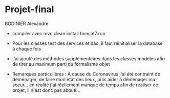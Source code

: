 # Projet-final
BODINIER Alexandre

- compiler avec mvn clean install tomcat7:run
- Pour les classes test des services et dao, il faut réinitialiser la database à chaque fois
- j'ai ajouté des méthodes supplémentaires dans les classes modeles afin de tirer au maximum parti du formalisme objet

- Remarques particulières : À cause du Coronavirus j'ai été contraint de déménager, de faire mon état des lieux, puis aider à déménager ma soeur... en réalité j'ai réellement manqué de temps afin de réaliser ce projet, il n'est donc pas abouti...